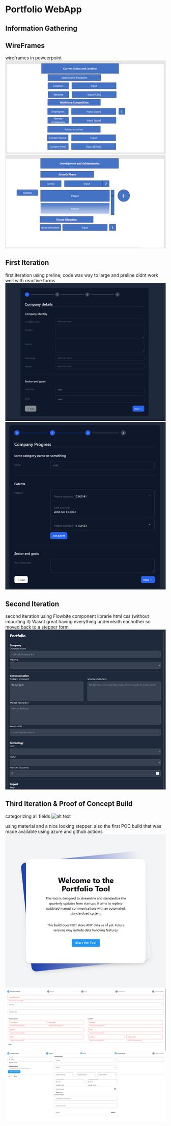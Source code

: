 # Portfolio WebApp

## Information Gathering

## WireFrames

wireframes in poweerpoint
![alt text](https://github.com/BramVerkuijlen/Portfolio-S5-Internship/blob/main/images/Wireframe1%20HTXL.png)
![alt text](https://github.com/BramVerkuijlen/Portfolio-S5-Internship/blob/main/images/Wireframe2%20HTXL.png)

## First Iteration

first iteration using preline, code was way to large and preline didnt work well with reactive forms
![alt text](https://github.com/BramVerkuijlen/Portfolio-S5-Internship/blob/main/images/WebApp%20I1.1.png)
![alt text](https://github.com/BramVerkuijlen/Portfolio-S5-Internship/blob/main/images/WebApp%20I1.2.png)

## Second Iteration

second iteration using Flowbite component librarie html css (without importing it)
Wasnt great having everything underneath eachother so moved back to a stepper form
![alt text](https://github.com/BramVerkuijlen/Portfolio-S5-Internship/blob/main/images/WebApp%20I2%20HTXL.png)

## Third Iteration & Proof of Concept Build

categorizing all fields
![alt text](https://github.com/BramVerkuijlen/Portfolio-S5-Internship/blob/main/images/20240402_161600.jpg)


using material and a nice looking stepper. also the first POC build that was made available using azure and github actions
![alt text](https://github.com/BramVerkuijlen/Portfolio-S5-Internship/blob/main/images/POC%20Welcome%20page.png)
![alt text](https://github.com/BramVerkuijlen/Portfolio-S5-Internship/blob/main/images/POC%20Company%20Details.png)
![alt text](https://github.com/BramVerkuijlen/Portfolio-S5-Internship/blob/main/images/POC%20Investments%20page.png)

